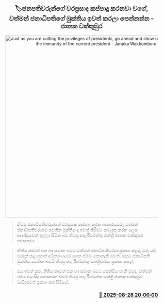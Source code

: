 <p align='center'><b><h2 align='center' title='Just as you are cutting the privileges of presidents, go ahead and show us by removing the immunity of the current president - Janaka Wakkumbura'>🏷ජනපතිවරුන්ගේ වරප්‍රසාද කප්පාදු කරනවා වගේ, වත්මන් ජනාධිපතිගේ මුක්තිය ඉවත් කරලා පෙන්නන්න - ජානක වක්කුඹුර</h2></b></p>
<p align='center'><img src='https://helakuru.sgp1.cdn.digitaloceanspaces.com/esana/images/lib/janaka-wakkubura-tf.jpg' width='600' alt='Just as you are cutting the privileges of presidents, go ahead and show us by removing the immunity of the current president - Janaka Wakkumbura'></p>

> හිටපු ජනාධිපතිවරුන්ගේ වරප්‍රසාද කප්පාදු කරන ආකාරයටම, වත්මන් ජනාධිපතිවරයාට පවතින මුක්තිය ද ඉවත් කිරීමට කටයුතු කරන ලෙස ආණ්ඩුවෙන් ඉල්ලා සිටින බව හිටපු පාර්ලිමේන්තු මන්ත්‍රී ජානක වක්කුඹුර පවසනවා.

> නීතිය කාටත් එක හා සමාන බවට වත්මන් ජනාධිපතිවරයා ප්‍රකාශ කළද, ඔහු යම් වරදක් කළහොත් අධිකරණයට ගෙන ඒමට නොහැකි බවත්, ඔහුට ජනාධිපති මුක්තිය පවතින බවයි හිටපු පාර්ලිමේන්තු මන්ත්‍රීවරයා ප්‍රකාශ කළේ.

> එය ඉවත් කර, නීතිය කාටත් එක හා සමාන බවට පෙන්විය හැකි වුවද, වත්මන් රජය එය සිදු නොකරන බවයි හිටපු පාර්ලිමේන්තු මන්ත්‍රී ජානක වක්කුඹුර වැඩිදුරටත් ප්‍රකාශ කර සිටියේ.



<h3 align='right'><a href='https://www.helakuru.lk/esana/p/113159/'>📅 2025-08-28 20:00:00</a></h3>
